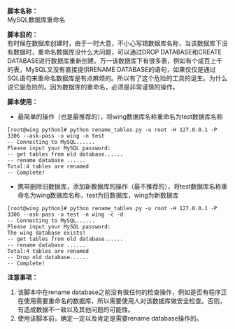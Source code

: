 **脚本名称：**  
MySQL数据库重命名  

**脚本目的：**  
有时候在数据库创建时，由于一时大意，不小心写错数据库名称，当该数据库下没有数据时，重命名数据库没什么大问题，可以通过DROP DATABASE和CREATE DATABASE进行数据库重新创建。万一该数据库下有很多表，例如有个成百上千的表，MySQL又没有直接提供RENAME DATABASE的语句，如果仅仅是通过SQL语句来重命名数据库是有点麻烦的。所以有了这个危险的工具的诞生。为什么说它是危险的。因为数据库的重命名，必须是非常谨慎的操作。  

**脚本使用：**  
- 最简单的操作（也是最推荐的），将wing数据库名称重命名为test数据库名称
```
[root@wing python]# python rename_tables.py -u root -H 127.0.0.1 -P 3306 --ask-pass -o wing -n test
-- Connecting to MySQL......
Please input your MySQL password:
-- get tables from old database......
-- rename database ......
Total:4 tables are renamed
-- Complete!
```
- 携带删除旧数据库，添加新数据库的操作（最不推荐的），将test数据库名称重命名为wing数据库名称，test为旧数据库，wing为新数据库
```
[root@wing python]# python rename_tables.py -u root -H 127.0.0.1 -P 3306 --ask-pass -o test -n wing -c -d
-- Connecting to MySQL......
Please input your MySQL password:
The wing database exists!
-- get tables from old database......
-- rename database ......
Total:4 tables are renamed
-- Drop old database......
-- Complete!
```

**注意事项：**  
1. 该脚本中在rename database之前没有做任何的检查操作，例如是否有程序正在使用需要重命名的数据库，所以需要使用人对该数据库做安全检查。否则，有造成数据不一致以及其他问题的可能性。  
2. 使用该脚本前，确定一定以及肯定是需要rename database操作的。
